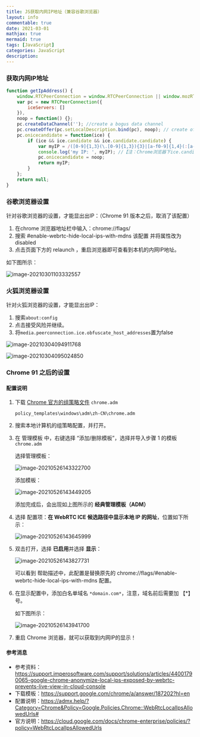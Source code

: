 ```yaml
---
title: JS获取内网IP地址（兼容谷歌浏览器）
layout: info
commentable: true
date: 2021-03-01
mathjax: true
mermaid: true
tags: [JavaScript]
categories: JavaScript
description: 
---
```


### 获取内网IP地址

```javascript
function getIpAddress() {
    window.RTCPeerConnection = window.RTCPeerConnection || window.mozRTCPeerConnection || window.webkitRTCPeerConnection;
    var pc = new RTCPeerConnection({
        iceServers: []
    }),
    noop = function() {};
    pc.createDataChannel(''); //create a bogus data channel 
    pc.createOffer(pc.setLocalDescription.bind(pc), noop); // create offer andsetlocaldescription
    pc.onicecandidate = function(ice) {
        if (ice && ice.candidate && ice.candidate.candidate) {
            var myIP = /([0-9]{1,3}(\.[0-9]{1,3}){3}|[a-f0-9]{1,4}(:[a-f0-9]{1,4}){7})/.exec(ice.candidate.candidate)[1];
            console.log('my IP: ', myIP); //【注：Chrome浏览器下ice.candidate.address也可以拿到值，火狐浏览器不可以】
            pc.onicecandidate = noop;
			return myIP;
        }
    };
	return null;
}
```

<!--more-->

### 谷歌浏览器设置

针对谷歌浏览器的设置，才能显出出IP：（Chrome 91 版本之后，取消了该配置）

1. 在chrome 浏览器地址栏中输入：chrome://flags/
2. 搜索 #enable-webrtc-hide-local-ips-with-mdns 该配置 并将属性改为 disabled
3. 点击页面下方的 relaunch ，重启浏览器即可查看到本机的内网IP地址。

如下图所示：

![image-20210301103332557](/images/2021/03/image-20210301103332557.png)

### 火狐浏览器设置

针对火狐浏览器的设置，才能显出出IP：

1. 搜索`about:config`
2. 点击接受风险并继续。
3. 将`media.peerconnection.ice.obfuscate_host_addresses`置为false

![image-20210304094911768](/images/2021/03/image-20210304094911768.png)

![image-20210304095024850](/images/2021/03/image-20210304095024850.png)

### Chrome 91 之后的设置

#### 配置说明

1. 下载 [Chrome 官方的组策略文件](https://support.google.com/chrome/a/answer/187202?hl=en) `chrome.adm`

   ```
   policy_templates\windows\adm\zh-CN\chrome.adm
   ```

2. 搜索本地计算机的组策略配置，并打开。

3. 在 管理模板 中，右键选择 “添加/删除模板”，选择并导入步骤 1 的模板 `chrome.adm`

   选择管理模板：

   ![image-20210526143322700](/images/2021/03/image-20210526143322700.png)

   添加模板：

   ![image-20210526143449205](/images/2021/03/image-20210526143449205.png)

   添加完成后，会出现如上图所示的 **经典管理模板（ADM）**

4. 选择 配置项：**在 WebRTC ICE 候选路径中显示本地 IP 的网址**，位置如下所示：

   ![image-20210526143645999](/images/2021/03/image-20210526143645999.png)

5. 双击打开，选择 **已启用**并选择 **显示**：

   ![image-20210526143827731](/images/2021/03/image-20210526143827731.png)

   可以看到 帮助描述中，此配置是替换原先的 chrome://flags/#enable-webrtc-hide-local-ips-with-mdns 配置。

6. 在显示配置中，添加白名单域名 `*domain.com*`，注意，域名前后需要加 【*】号。

   如下图所示：

   ![image-20210526143941700](/images/2021/03/image-20210526143941700.png)

7. 重启 Chrome 浏览器，就可以获取到内网IP的显示！

#### 参考消息

- 参考资料：https://support.imperosoftware.com/support/solutions/articles/44001790065-google-chrome-anonymize-local-ips-exposed-by-webrtc-prevents-live-view-in-cloud-console
- 下载模板：https://support.google.com/chrome/a/answer/187202?hl=en
- 配置说明：https://admx.help/?Category=Chrome&Policy=Google.Policies.Chrome::WebRtcLocalIpsAllowedUrls#
- 官方说明：https://cloud.google.com/docs/chrome-enterprise/policies/?policy=WebRtcLocalIpsAllowedUrls